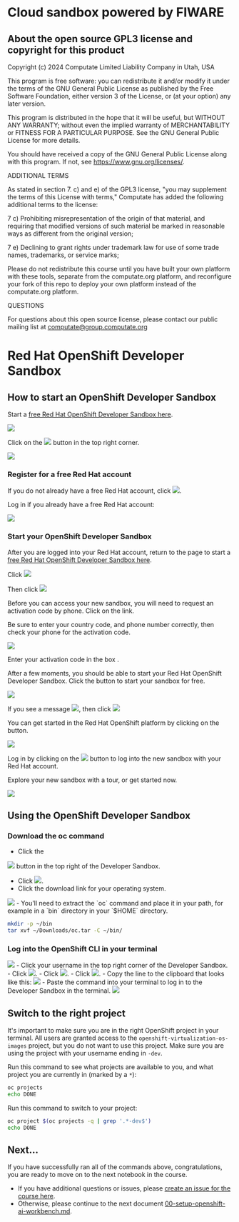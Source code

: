 # Cloud sandbox powered by FIWARE

## About the open source GPL3 license and copyright for this product

Copyright (c) 2024 Computate Limited Liability Company in Utah, USA

This program is free software: you can redistribute it and/or modify
it under the terms of the GNU General Public License as published by
the Free Software Foundation, either version 3 of the License, or
(at your option) any later version.

This program is distributed in the hope that it will be useful,
but WITHOUT ANY WARRANTY; without even the implied warranty of
MERCHANTABILITY or FITNESS FOR A PARTICULAR PURPOSE.  See the
GNU General Public License for more details.

You should have received a copy of the GNU General Public License
along with this program.  If not, see <https://www.gnu.org/licenses/>.

ADDITIONAL TERMS

As stated in section 7. c) and e) of the GPL3 license, 
"you may supplement the terms of this License with terms," 
Computate has added the following additional terms to the license: 

  7 c) Prohibiting misrepresentation of the origin of that material, and
    requiring that modified versions of such material be marked in
    reasonable ways as different from the original version;

  7 e) Declining to grant rights under trademark law for use of some
    trade names, trademarks, or service marks;

Please do not redistribute this course until you have built your own platform with these tools, 
separate from the computate.org platform, and reconfigure your fork of this repo to deploy 
your own platform instead of the computate.org platform. 

QUESTIONS

For questions about this open source license, please contact our public mailing list at computate@group.computate.org

# Red Hat OpenShift Developer Sandbox

## How to start an OpenShift Developer Sandbox

Start a [free Red Hat OpenShift Developer Sandbox
here](https://developers.redhat.com/developer-sandbox).

<img src="pictures/10000201000002EC000000B797470F50FAD9B503.png" />

Click on the
<img src="pictures/100002010000002A00000016F8A31816B66F52D8.png" />
button in the top right corner.

<img src="pictures/10000201000000C20000004B778672F45D986E77.png" />

### Register for a free Red Hat account

If you do not already have a free Red Hat account, click
<img src="pictures/100002010000011D000000194F39C6CC5D1A0EA6.png" />.

Log in if you already have a free Red Hat account:

<img src="pictures/10000201000001A4000000F06DFE281142C79837.png" />

### Start your OpenShift Developer Sandbox

After you are logged into your Red Hat account, return to the page to
start a [free Red Hat OpenShift Developer Sandbox
here](https://developers.redhat.com/developer-sandbox).

Click
<img src="pictures/10000201000000DF000000245838DB81DC18462A.png" />

Then click
<img src="pictures/100002010000008A000000248AC83F9D6A153747.png" />

Before you can access your new sandbox, you will need to request an
activation code by phone. Click on the link.

Be sure to enter your country code, and phone number correctly, then
check your phone for the activation code.

<img src="pictures/1000020100000359000000CB3CE9E1A39B080DE6.png" />

Enter your activation code in the box .

After a few moments, you should be able to start your Red Hat OpenShift
Developer Sandbox. Click the button to start your sandbox for free.

<img src="pictures/100002010000027E0000008072F673BF670FECCA.png" />

If you see a message
<img src="pictures/10000201000001EA0000001EB1A61FBC1D9C353B.png" />,
then click
<img src="pictures/1000020100000048000000243F3A75341A965DC4.png" />

You can get started in the Red Hat OpenShift platform by clicking on the
button.

<img src="pictures/10000201000000740000007DED7012DEEE29A8D6.png" />

Log in by clicking on the
<img src="pictures/100002010000006C0000001DABF5B58FF6B1D253.png" />
button to log into the new sandbox with your Red Hat account.

Explore your new sandbox with a tour, or get started now.

<img src="pictures/1000020100000220000000A7B122DE8EA79F44F2.png" />


## Using the OpenShift Developer Sandbox

### Download the oc command
- Click the
<img src="pictures/10000201000000180000001946A6B15A7F8D3A9C.png" />
button in the top right of the Developer Sandbox.

- Click
<img src="pictures/100002010000010400000025591A5F602949BE11.png" />.
- Click the download link for your operating system.

<img src="pictures/1000020100000168000000AC979C70CCF932ABC5.png" />
- You'll need to extract the `oc` command and place it in your path,
for example in a `bin` directory in your `$HOME` directory.

```bash
mkdir -p ~/bin
tar xvf ~/Downloads/oc.tar -C ~/bin/
```


### Log into the OpenShift CLI in your terminal

<img src="pictures/10000201000000DA000000A925DC020844A89E01.png" />
- Click your username in the top right corner of the Developer Sandbox.
- Click
<img src="pictures/10000201000000BD00000025748AE357F93DE9CB.png" />.
- Click
<img src="pictures/10000201000000740000002333EFEF0BE6991D9D.png" />.
- Click
<img src="pictures/100002010000006A000000156B50A1A3B5B867E3.png" />.
- Copy the line to the clipboard that looks like this:

<img src="pictures/100002010000024F0000004C0CDBE88B1D849CC9.png" />
- Paste the command into your terminal to log in to the Developer Sandbox in the terminal.

<img src="pictures/10000201000003AC000000BE7CE02563432523F1.png" />

## Switch to the right project

It's important to make sure you are in the right OpenShift project in your terminal. 
All users are granted access to the `openshift-virtualization-os-images` project, but you do not want to use this project. 
Make sure you are using the project with your username ending in `-dev`. 

Run this command to see what projects are available to you, and what project you are currently in (marked by a `*`): 


```bash
oc projects
echo DONE
```

Run this command to switch to your project: 


```bash
oc project $(oc projects -q | grep '.*-dev$')
echo DONE
```

## Next...
If you have successfully ran all of the commands above, congratulations, you are ready to move on to the next notebook in the course. 

- If you have additional questions or issues, please [create an issue for the course here](https://github.com/computate-org/computate/issues). 
- Otherwise, please continue to the next document [00-setup-openshift-ai-workbench.md](00-setup-openshift-ai-workbench.md). 
